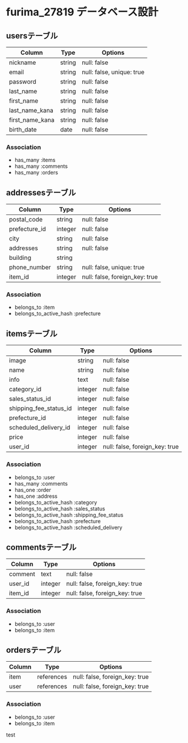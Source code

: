 # furima_27819 データベース設計

## usersテーブル
|Column|Type|Options|
|------|----|-------|
|nickname|string|null: false|
|email|string|null: false, unique: true|
|password|string|null: false|
|last_name|string|null: false|
|first_name|string|null: false|
|last_name_kana|string|null: false|
|first_name_kana|string|null: false|
|birth_date|date|null: false|
### Association
- has_many :items
- has_many :comments
- has_many :orders

## addressesテーブル
|Column|Type|Options|
|------|----|-------|
|postal_code|string|null: false|
|prefecture_id|integer|null: false|
|city|string|null: false|
|addresses|string|null: false|
|building|string|
|phone_number|string|null: false, unique: true|
|item_id|integer|null: false, foreign_key: true|
### Association
- belongs_to :item
- belongs_to_active_hash :prefecture

## itemsテーブル
|Column|Type|Options|
|------|----|-------|
|image|string|null: false|
|name|string|null: false|
|info|text|null: false|
|category_id|integer|null: false|
|sales_status_id|integer|null: false|
|shipping_fee_status_id|integer|null: false
|prefecture_id|integer|null: false|
|scheduled_delivery_id|integer|null: false|
|price|integer|null: false|
|user_id|integer|null: false, foreign_key: true|
### Association
- belongs_to :user
- has_many :comments
- has_one :order
- has_one :address
- belongs_to_active_hash :category
- belongs_to_active_hash :sales_status
- belongs_to_active_hash :shipping_fee_status
- belongs_to_active_hash :prefecture
- belongs_to_active_hash :scheduled_delivery


## commentsテーブル
|Column|Type|Options|
|------|----|-------|
|comment|text|null: false|
|user_id|integer|null: false, foreign_key: true|
|item_id|integer|null: false, foreign_key: true|
### Association
- belongs_to :user
- belongs_to :item

## ordersテーブル
|Column|Type|Options|
|------|----|-------|
|item|references|null: false, foreign_key: true|
|user|references|null: false, foreign_key: true|
### Association
- belongs_to :user
- belongs_to :item

test